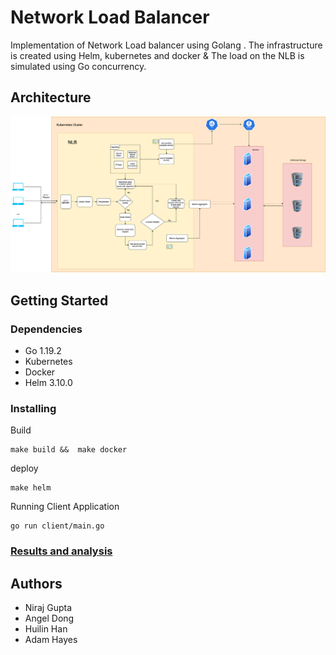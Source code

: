 # Network Load Balancer

Implementation of Network Load balancer using Golang . The infrastructure is created using Helm, kubernetes and docker & The load on the NLB is simulated using Go concurrency. 

## Architecture

![arch](docs/architecture.png)

## Getting Started

### Dependencies

* Go 1.19.2
* Kubernetes 
* Docker
* Helm 3.10.0 

### Installing
Build 
```
make build &&  make docker 
```

deploy 
```
make helm
```

Running Client Application  
```
go run client/main.go
```

### [Results and analysis](nlb.ipynb)

## Authors
- Niraj Gupta
- Angel Dong 
- Huilin Han 
- Adam Hayes 